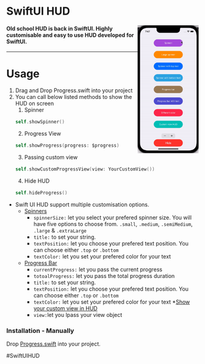 <p><h1 align="left">SwiftUI HUD</h1></p>
<div><p><img align="right" src="https://github.com/deepakpillai/SwiftUI-HUD/blob/main/SwiftUI%20HUD.gif?raw=true" width="160" />
</p>
<p><h4>Old school HUD is back in SwiftUI. Highly customisable and easy to use HUD developed for SwiftUI.</h4></p>

___

# Usage

1. Drag and Drop Progress.swift into your project
2. You can call below listed methods to show the HUD on screen
    1. Spinner 
    ```swift
    self.showSpinner()
    ```
    2. Progress View
    ```swift
    self.showProgress(progress: $progress)
    ```
    3. Passing custom view 
    ```swift
    self.showCustomProgressView(view: YourCustomView())
    ```
    4. Hide HUD
    ```swift
    self.hideProgress()
    ```
    
* Swift UI HUD support multiple customisation options. 
    * <u>Spinners</u>
        * `spinnerSize:` let you select your prefered spinner size. You will have five options to choose from. `.small`, `.medium`, `.semiMedium`, `.large` & `.extraLarge`
        * `title:` to set your string. 
        * `textPosition:` let you choose your prefered text position. You can choose either `.top` or `.bottom`
        * `textColor:` let you set your prefered color for your text
    * <u>Progress Bar</u>
        * `currentProgress:` let you pass the current progress
        * `totoalProgress:` let you pass the total progress duration 
        * `title:` to set your string. 
        * `textPosition:` let you choose your prefered text position. You can choose either `.top` or `.bottom`
        * `textColor:` let you set your prefered color for your text
    *<u>Show your custom view in HUD</u>
        * `view:`let you lpass your view object 
    
    
    

### Installation - Manually

Drop [Progress.swift](https://github.com/deepakpillai/SwiftUI-HUD/blob/main/Example/SwiftUI%20HUD/SwiftUI%20HUD/Progress.swift) into your project.

#SwiftUIHUD
<br>
<br>
<br>

